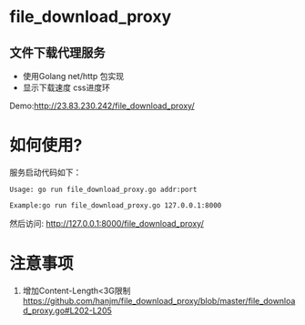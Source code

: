 # file_download_proxy
文件下载代理服务
------------
- 使用Golang net/http 包实现
- 显示下载速度 css进度环

Demo:http://23.83.230.242/file_download_proxy/

# 如何使用?
服务启动代码如下：

```shell
Usage: go run file_download_proxy.go addr:port

Example:go run file_download_proxy.go 127.0.0.1:8000
```
然后访问: http://127.0.0.1:8000/file_download_proxy/

# 注意事项
1. 增加Content-Length<3G限制
https://github.com/hanjm/file_download_proxy/blob/master/file_download_proxy.go#L202-L205
